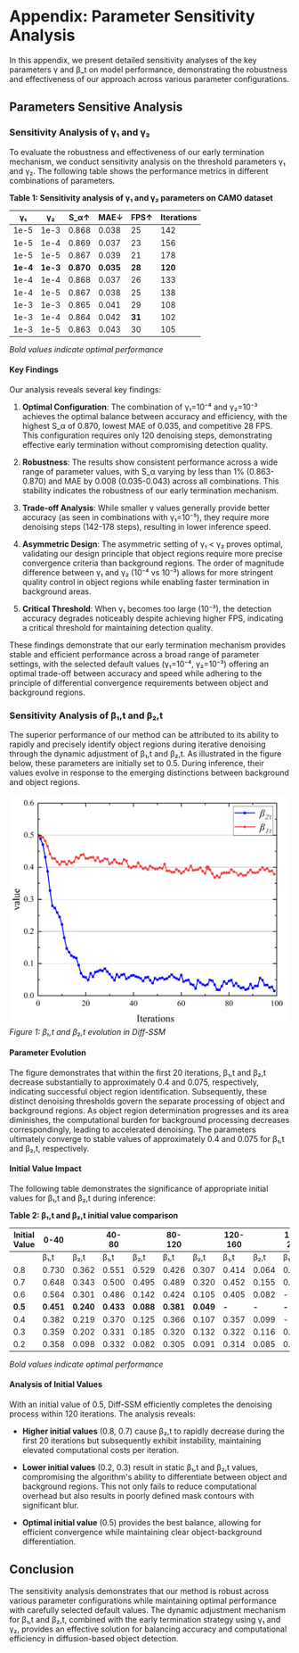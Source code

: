 # Appendix: Parameter Sensitivity Analysis

In this appendix, we present detailed sensitivity analyses of the key parameters γ and β_t on model performance, demonstrating the robustness and effectiveness of our approach across various parameter configurations.

## Parameters Sensitive Analysis

### Sensitivity Analysis of γ₁ and γ₂

To evaluate the robustness and effectiveness of our early termination mechanism, we conduct sensitivity analysis on the threshold parameters γ₁ and γ₂. The following table shows the performance metrics in different combinations of parameters.

**Table 1: Sensitivity analysis of γ₁ and γ₂ parameters on CAMO dataset**

| γ₁ | γ₂ | S_α↑ | MAE↓ | FPS↑ | Iterations |
|---|---|---|---|---|---|
| 1e-5 | 1e-3 | 0.868 | 0.038 | 25 | 142 |
| 1e-5 | 1e-4 | 0.869 | 0.037 | 23 | 156 |
| 1e-5 | 1e-5 | 0.867 | 0.039 | 21 | 178 |
| **1e-4** | **1e-3** | **0.870** | **0.035** | **28** | **120** |
| 1e-4 | 1e-4 | 0.868 | 0.037 | 26 | 133 |
| 1e-4 | 1e-5 | 0.867 | 0.038 | 25 | 138 |
| 1e-3 | 1e-3 | 0.865 | 0.041 | 29 | 108 |
| 1e-3 | 1e-4 | 0.864 | 0.042 | **31** | 102 |
| 1e-3 | 1e-5 | 0.863 | 0.043 | 30 | 105 |

*Bold values indicate optimal performance*

#### Key Findings

Our analysis reveals several key findings:

1. **Optimal Configuration**: The combination of γ₁=10⁻⁴ and γ₂=10⁻³ achieves the optimal balance between accuracy and efficiency, with the highest S_α of 0.870, lowest MAE of 0.035, and competitive 28 FPS. This configuration requires only 120 denoising steps, demonstrating effective early termination without compromising detection quality.

2. **Robustness**: The results show consistent performance across a wide range of parameter values, with S_α varying by less than 1% (0.863-0.870) and MAE by 0.008 (0.035-0.043) across all combinations. This stability indicates the robustness of our early termination mechanism.

3. **Trade-off Analysis**: While smaller γ values generally provide better accuracy (as seen in combinations with γ₁=10⁻⁵), they require more denoising steps (142-178 steps), resulting in lower inference speed.

4. **Asymmetric Design**: The asymmetric setting of γ₁ < γ₂ proves optimal, validating our design principle that object regions require more precise convergence criteria than background regions. The order of magnitude difference between γ₁ and γ₂ (10⁻⁴ vs 10⁻³) allows for more stringent quality control in object regions while enabling faster termination in background areas.

5. **Critical Threshold**: When γ₁ becomes too large (10⁻³), the detection accuracy degrades noticeably despite achieving higher FPS, indicating a critical threshold for maintaining detection quality.

These findings demonstrate that our early termination mechanism provides stable and efficient performance across a broad range of parameter settings, with the selected default values (γ₁=10⁻⁴, γ₂=10⁻³) offering an optimal trade-off between accuracy and speed while adhering to the principle of differential convergence requirements between object and background regions.

### Sensitivity Analysis of β₁,t and β₂,t

The superior performance of our method can be attributed to its ability to rapidly and precisely identify object regions during iterative denoising through the dynamic adjustment of β₁,t and β₂,t. As illustrated in the figure below, these parameters are initially set to 0.5. During inference, their values evolve in response to the emerging distinctions between background and object regions.

![β₁,t and β₂,t in Diff-SSM](fig7.png)
*Figure 1: β₁,t and β₂,t evolution in Diff-SSM*

#### Parameter Evolution

The figure demonstrates that within the first 20 iterations, β₁,t and β₂,t decrease substantially to approximately 0.4 and 0.075, respectively, indicating successful object region identification. Subsequently, these distinct denoising thresholds govern the separate processing of object and background regions. As object region determination progresses and its area diminishes, the computational burden for background processing decreases correspondingly, leading to accelerated denoising. The parameters ultimately converge to stable values of approximately 0.4 and 0.075 for β₁,t and β₂,t, respectively.

#### Initial Value Impact

The following table demonstrates the significance of appropriate initial values for β₁,t and β₂,t during inference:

**Table 2: β₁,t and β₂,t initial value comparison**

| Initial Value | 0-40 | | 40-80 | | 80-120 | | 120-160 | | 160-200 | | Iterations |
|---|---|---|---|---|---|---|---|---|---|---|---|
| | β₁,t | β₂,t | β₁,t | β₂,t | β₁,t | β₂,t | β₁,t | β₂,t | β₁,t | β₂,t | |
| 0.8 | 0.730 | 0.362 | 0.551 | 0.529 | 0.426 | 0.307 | 0.414 | 0.064 | 0.405 | 0.208 | 209 |
| 0.7 | 0.648 | 0.343 | 0.500 | 0.495 | 0.489 | 0.320 | 0.452 | 0.155 | 0.436 | 0.174 | 183 |
| 0.6 | 0.564 | 0.301 | 0.486 | 0.142 | 0.424 | 0.105 | 0.405 | 0.082 | - | - | 135 |
| **0.5** | **0.451** | **0.240** | **0.433** | **0.088** | **0.381** | **0.049** | **-** | **-** | **-** | **-** | **120** |
| 0.4 | 0.382 | 0.219 | 0.370 | 0.125 | 0.366 | 0.107 | 0.357 | 0.099 | - | - | 149 |
| 0.3 | 0.359 | 0.202 | 0.331 | 0.185 | 0.320 | 0.132 | 0.322 | 0.116 | 0.307 | 0.094 | 176 |
| 0.2 | 0.358 | 0.098 | 0.332 | 0.082 | 0.305 | 0.091 | 0.314 | 0.085 | 0.339 | 0.088 | 215 |

*Bold values indicate optimal performance*

#### Analysis of Initial Values

With an initial value of 0.5, Diff-SSM efficiently completes the denoising process within 120 iterations. The analysis reveals:

- **Higher initial values** (0.8, 0.7) cause β₂,t to rapidly decrease during the first 20 iterations but subsequently exhibit instability, maintaining elevated computational costs per iteration.

- **Lower initial values** (0.2, 0.3) result in static β₁,t and β₂,t values, compromising the algorithm's ability to differentiate between object and background regions. This not only fails to reduce computational overhead but also results in poorly defined mask contours with significant blur.

- **Optimal initial value** (0.5) provides the best balance, allowing for efficient convergence while maintaining clear object-background differentiation.

## Conclusion

The sensitivity analysis demonstrates that our method is robust across various parameter configurations while maintaining optimal performance with carefully selected default values. The dynamic adjustment mechanism for β₁,t and β₂,t, combined with the early termination strategy using γ₁ and γ₂, provides an effective solution for balancing accuracy and computational efficiency in diffusion-based object detection.